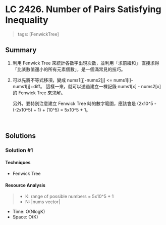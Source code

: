 # LC 2426. Number of Pairs Satisfying Inequality
> tags: [FenwickTree]

## Summary
1.  利用 Fenwick Tree 來統計各數字出現次數，並利用「求前綴和」
    直接求得「比某數值還小的所有元素個數」，是一個滿常見的技巧。

2.  可以先將不等式移項，變成 nums1[j]-nums2[j] <= nums1[i]-nums1[j]+diff。
    這樣一來，就可以透過建立一棵記錄 nums1[x] - nums2[x] 的 Fenwick Tree
    來求解。

    另外，要特別注意建立 Fenwick Tree 時的數字範圍，應該會是
    (2x10^5 - (-2x10^5) + 1) + (10^5) = 5x10^5 + 1。
<br>

## Solutions
### Solution #1
#### Techniques
- Fenwick Tree

#### Resource Analysis
> - K: range of possible numbers = 5x10^5 + 1
> - N: |nums vector|
- Time: O(NlogK)
- Space: O(K)
